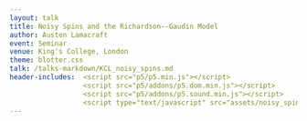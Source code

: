 ```yaml
---
layout: talk
title: Noisy Spins and the Richardson--Gaudin Model
author: Austen Lamacraft
event: Seminar
venue: King's College, London
theme: blotter.css
talk: /talks-markdown/KCL_noisy_spins.md
header-includes:  <script src="p5/p5.min.js"></script>
                  <script src="p5/addons/p5.dom.min.js"></script>
                  <script src="p5/addons/p5.sound.min.js"></script>
                  <script type="text/javascript" src="assets/noisy_spins.js"></script>
---
```

